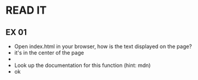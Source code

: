 # READ IT
## EX 01
* Open index.html in your browser, how is the text displayed on the page? 
* it's in the center of the page
* 
* Look up the documentation for this function (hint: mdn)
* ok